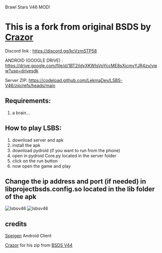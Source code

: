 Brawl Stars V46 MOD!

# This is a fork from original BSDS by [Crazor](https://github.com/CrazorTheCat)

Discord link : https://discord.gg/kcVzmSTP58

ANDROID (GOOGLE DRIVE) : https://drive.google.com/file/d/1BT2ildyXKWIsVpYccME8sXicmvYJR4zv/view?usp=drivesdk

Server ZIP: https://codeload.github.com/LekmaDev/LSBS-V46/zip/refs/heads/main

## Requirements: ##
1. a brain...

## How to play LSBS: ##
1. download server and apk
2. install the apk
3. download pydroid (if you want to run from the phone)
4. open in pydroid Core.py located in the server folder
5. click on the run button
6. now open the game and play

## Change the ip address and port (if needed) in libprojectbsds.config.so located in the lib folder of the apk ##

![lsbsv46](https://cdn.discordapp.com/attachments/1040608064681803827/1072136009237659718/Screenshot_20230206_183338.jpg)
![lsbsv46](https://cdn.discordapp.com/attachments/1040608064681803827/1072136009623552072/Screenshot_20230206_184033.jpg)

## credits ##
[Speigen](https://github.com/SpeigenGit) Android Client

[Crazor](https://github.com/CrazorTheCat) for his zip from [BSDS V44](https://github.com/CrazorTheCat/BSDS-V44)
